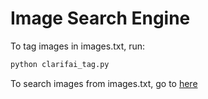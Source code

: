 # Image Search Engine
To tag images in images.txt, run:
```python
python clarifai_tag.py
```

To search images from images.txt, go to [here](https://zoesong.herokuapp.com/search)
